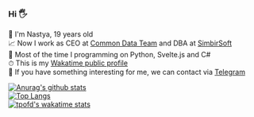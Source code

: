 ### Hi 🖐  
🌈 I'm Nastya, 19 years old  
📈 Now I work as CEO at [Common Data Team](https://github.com/Common-Data-Team) and DBA at [SimbirSoft](https://www.simbirsoft.com/en/)  
🔪 Most of the time I programming on Python, Svelte.js and C#  
⏱ This is my [Wakatime public profile](https://wakatime.com/@agisina)  
💌 If you have something interesting for me, we can contact via [Telegram](https://t.me/save_me_i_am_in_slavery)   



[![Anurag's github stats](https://github-readme-stats.vercel.app/api?username=tpofd&show_icons=true&hide=prs&theme=react)](https://github.com/anuraghazra/github-readme-stats)  
[![Top Langs](https://github-readme-stats.vercel.app/api/top-langs/?username=tpofd&hide=jupyter%20notebook,css&langs_count=15&theme=react&layout=compact)](https://github.com/anuraghazra/github-readme-stats)  
[![tpofd's wakatime stats](https://github-readme-stats.vercel.app/api/wakatime?username=agisina&theme=react)](https://github.com/anuraghazra/github-readme-stats)
